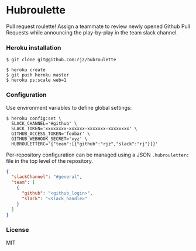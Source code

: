 # Hubroulette

Pull request roulette! Assign a teammate to review newly opened Github Pull
Requests while announcing the play-by-play in the team slack channel.

### Heroku installation

    $ git clone git@github.com:rjz/hubroulette

    $ heroku create
    $ git push heroku master
    $ heroku ps:scale web=1

### Configuration

Use environment variables to define global settings:

    $ heroku config:set \
      SLACK_CHANNEL='#github' \
      SLACK_TOKEN='xxxxxxxx-xxxxxx-xxxxxxx-xxxxxxxx' \
      GITHUB_ACCESS_TOKEN='foobar' \
      GITHUB_WEBHOOK_SECRET='xyz' \
      HUBROULETTERC='{"team":[{"github":"rjz","slack":"rj"}]}'

Per-repository configuration can be managed using a JSON `.hubrouletterc` file
in the top level of the repository.

```json
{
  "slackChannel": "#general",
  "team": [
    {
      "github": "<github_login>",
      "slack": "<slack_handle>"
    }
  ]
}
```

### License

MIT

